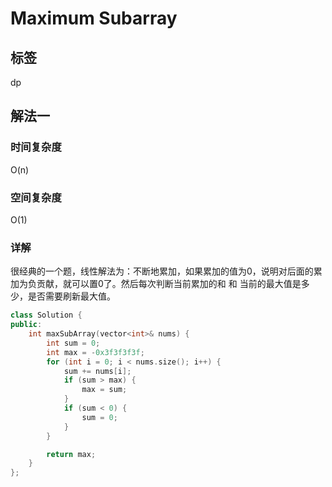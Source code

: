 # Maximum Subarray

## 标签
dp

## 解法一

### 时间复杂度
O(n)

### 空间复杂度
O(1)

### 详解
很经典的一个题，线性解法为：不断地累加，如果累加的值为0，说明对后面的累加为负贡献，就可以置0了。然后每次判断当前累加的和 和 当前的最大值是多少，是否需要刷新最大值。

```c++
class Solution {
public:
    int maxSubArray(vector<int>& nums) {
        int sum = 0;
        int max = -0x3f3f3f3f;
        for (int i = 0; i < nums.size(); i++) {
            sum += nums[i];
            if (sum > max) {
                max = sum;
            }
            if (sum < 0) {
                sum = 0;
            }
        }

        return max;
    }
};
```

